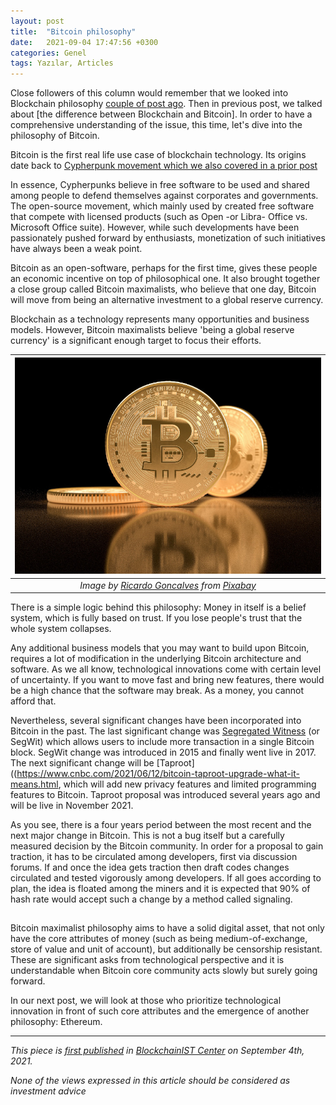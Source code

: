 ```yaml
---
layout: post
title:  "Bitcoin philosophy"
date:   2021-09-04 17:47:56 +0300
categories: Genel
tags: Yazılar, Articles
---
```


Close followers of this column would remember that we looked into Blockchain philosophy [couple of post ago](/genel/2021/05/25/philosophy-behind-blockchain.html). Then in previous post, we talked about [the difference between Blockchain and Bitcoin]. In order to have a comprehensive understanding of the issue, this time, let's dive into the philosophy of Bitcoin. 

Bitcoin is the first real life use case of blockchain technology. Its origins date back to [Cypherpunk movement which we also covered in a prior post](/genel/2021/04/30/power-to-the-users.html)

In essence, Cypherpunks believe in free software to be used and shared among people to defend themselves against corporates and governments. The open-source movement, which mainly used by created free software that compete with licensed products (such as Open -or Libra- Office vs. Microsoft Office suite). However, while such developments  have been passionately pushed forward by enthusiasts, monetization of such initiatives have always been a weak point. 

Bitcoin as an open-software, perhaps for the first time, gives these people an economic incentive on top of philosophical one. It also brought together a close group called Bitcoin maximalists, who believe that one day, Bitcoin will move from being an alternative investment  to a global reserve currency. 

Blockchain as a technology represents many opportunities and business models. However, Bitcoin maximalists believe 'being a global reserve currency' is a significant enough target to focus their efforts. 

| ![bitcoin_money](/assets/btc-5019623_800.jpg)|
|:--:| 
| *Image by [Ricardo Goncalves](https://pixabay.com/users/15958319-15958319/) from [Pixabay](https://pixabay.com/)*|

There is a simple logic behind this philosophy: Money in itself is a belief system, which is fully based on trust. If you lose people's trust that the whole system collapses. 

Any additional business models that you may want to build upon Bitcoin, requires a lot of modification in the underlying Bitcoin architecture and software. As we all know, technological innovations come with certain level of uncertainty. If you want to move fast and bring new features, there would be a high chance that the software may break. As a money, you cannot afford that. 

Nevertheless, several significant changes have been incorporated into Bitcoin in the past. The last significant change was [Segregated Witness](https://www.investopedia.com/terms/s/segwit-segregated-witness.asp) (or SegWit) which allows users to include more transaction in a single Bitcoin block. SegWit change was introduced in 2015 and finally went live in 2017.  The next significant change will be [Taproot]((https://www.cnbc.com/2021/06/12/bitcoin-taproot-upgrade-what-it-means.html, which will add new privacy features and limited programming features to Bitcoin. Taproot proposal was introduced several years ago and will be live in November 2021. 

As you see, there is a four years period between the most recent and the next major change in Bitcoin. This is not a bug itself but a carefully measured decision by the Bitcoin community. In order for a proposal to gain traction, it has to be circulated among developers, first via discussion forums. If and once the idea gets traction then draft codes changes circulated and tested vigorously among developers. If all goes according to plan, the idea is floated among the miners and it is expected that 90% of hash rate would accept such a change by a method called signaling. 

## 
Bitcoin maximalist philosophy aims to have a solid digital asset, that not only have the core attributes of money (such as being medium-of-exchange, store of value and unit of account), but additionally be censorship resistant. These are significant asks from technological perspective and it is understandable when Bitcoin core community acts slowly but surely going forward. 

In our next post, we will look at those who prioritize technological innovation in front of such core attributes and the emergence of another philosophy: Ethereum.


---
*This piece is [first published]() in [BlockchainIST Center](https://medium.com/blockchainist-center) on September 4th, 2021.*

*None of the views expressed in this article should be considered as investment advice*
